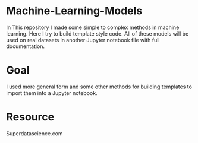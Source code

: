 # Machine-Learning-Models
In This repository I made some simple to complex methods in machine learning. Here I try to build template style code. All of these models will be used on real datasets in another Jupyter notebook file with full documentation.

# Goal
I used more general form and some other methods for building templates to import them into a Jupyter notebook.

# Resource
Superdatascience.com
